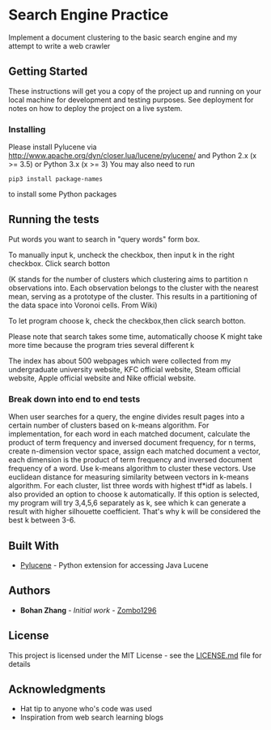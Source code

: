 # Search Engine Practice

Implement a document clustering to the basic search engine and my attempt to write a web crawler

## Getting Started

These instructions will get you a copy of the project up and running on your local machine for development and testing purposes. See deployment for notes on how to deploy the project on a live system.

### Installing

Please install Pylucene via http://www.apache.org/dyn/closer.lua/lucene/pylucene/
and Python 2.x (x >= 3.5) or Python 3.x (x >= 3)
You may also need to run
```
pip3 install package-names
```
to install some Python packages 

## Running the tests

Put words you want to search in "query words" form box. 

To manually input k, uncheck the checkbox, then input k in the right checkbox. Click search botton

(K stands for the number of clusters which clustering aims to partition n observations into. Each observation belongs to the cluster with the nearest mean, serving as a prototype of the cluster. This results in a partitioning of the data space into Voronoi cells. From Wiki)

To let program choose k, check the checkbox,then click search botton. 

Please note that search takes some time, automatically choose K might take more time because the program tries several different k

The index has about 500 webpages which were collected from my undergraduate university website, 
KFC official website, Steam official website, Apple official website and Nike official website. 

### Break down into end to end tests

When user searches for a query, the engine divides result pages into a certain number of clusters based on k-means algorithm. For implementation, for each word in each matched document, calculate the product of term frequency and inversed document frequency, for n terms, create n-dimension vector space, assign each matched document a vector, each dimension is the product of term frequency and inversed document frequency of a word. Use k-means algorithm to cluster these vectors. Use euclidean distance for measuring similarity between vectors in k-means algorithm. For each cluster, list three words with highest tf*idf as labels. I also provided an option to choose k automatically. If this option is selected, my program will try 3,4,5,6 separately as k, see which k can generate a result with higher silhouette coefficient. That's why k will be considered the best k between 3-6. 

## Built With

* [Pylucene](http://lucene.apache.org/pylucene/) - Python extension for accessing Java Lucene

## Authors

* **Bohan Zhang** - *Initial work* - [Zombo1296](https://github.com/Zombo1296)

## License

This project is licensed under the MIT License - see the [LICENSE.md](LICENSE.md) file for details

## Acknowledgments

* Hat tip to anyone who's code was used
* Inspiration from web search learning blogs 
